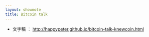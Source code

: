 ```yaml
---
layout: shownote
title: Bitcoin talk
---
```

- 文字稿 ： <http://happypeter.github.io/bitcoin-talk-knewcoin.html>

